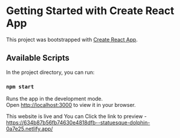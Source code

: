 # Getting Started with Create React App

This project was bootstrapped with [Create React App](https://github.com/facebook/create-react-app).

## Available Scripts

In the project directory, you can run:

### `npm start`

Runs the app in the development mode.\
Open [http://localhost:3000](http://localhost:3000) to view it in your browser.

This website is live and You can Click the link to preview - https://634b87b56fb74630e4818dfb--statuesque-dolphin-0a7e25.netlify.app/
